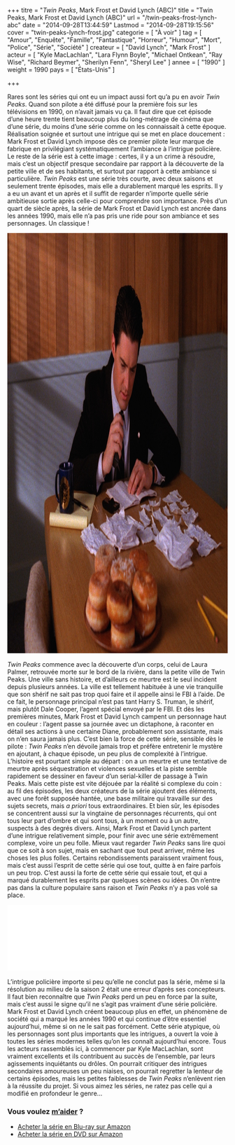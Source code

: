 +++
titre = "<em>Twin Peaks</em>, Mark Frost et David Lynch (ABC)"
title = "Twin Peaks, Mark Frost et David Lynch (ABC)"
url = "/twin-peaks-frost-lynch-abc"
date = "2014-09-28T13:44:59"
Lastmod = "2014-09-28T19:15:56"
cover = "twin-peaks-lynch-frost.jpg"
categorie = [ "À voir" ]
tag = [ "Amour", "Enquête", "Famille", "Fantastique", "Horreur", "Humour", "Mort", "Police", "Série", "Société" ]
createur = [ "David Lynch", "Mark Frost" ]
acteur = [ "Kyle MacLachlan", "Lara Flynn Boyle", "Michael Ontkean", "Ray Wise", "Richard Beymer", "Sherilyn Fenn", "Sheryl Lee" ]
annee = [ "1990" ]
weight = 1990
pays = [ "États-Unis" ]

+++

<p>Rares sont les séries qui ont eu un impact aussi fort qu&rsquo;a pu en avoir <em>Twin Peaks</em>. Quand son pilote a été diffusé pour la première fois sur les télévisions en 1990, on n&rsquo;avait jamais vu ça. Il faut dire que cet épisode d&rsquo;une heure trente tient beaucoup plus du long-métrage de cinéma que d&rsquo;une série, du moins d&rsquo;une série comme on les connaissait à cette époque. Réalisation soignée et surtout une intrigue qui se met en place doucement : Mark Frost et David Lynch impose dès ce premier pilote leur marque de fabrique en privilégiant systématiquement l&rsquo;ambiance à l&rsquo;intrigue policière. Le reste de la série est à cette image : certes, il y a un crime à résoudre, mais c&rsquo;est un objectif presque secondaire par rapport à la découverte de la petite ville et de ses habitants, et surtout par rapport à cette ambiance si particulière. <em>Twin Peaks</em> est une série très courte, avec deux saisons et seulement trente épisodes, mais elle a durablement marqué les esprits. Il y a eu un avant et un après et il suffit de regarder n&rsquo;importe quelle série ambitieuse sortie après celle-ci pour comprendre son importance. Près d&rsquo;un quart de siècle après, la série de Mark Frost et David Lynch est ancrée dans les années 1990, mais elle n&rsquo;a pas pris une ride pour son ambiance et ses personnages. Un classique !</p>
<img class="aligncenter" src="twin-peaks-kyle-maclachlan.jpg" alt="Twin peaks kyle maclachlan" title="twin-peaks-kyle-maclachlan.jpg" width="1440" height="960" />
<p><em>Twin Peaks</em> commence avec la découverte d&rsquo;un corps, celui de Laura Palmer, retrouvée morte sur le bord de la rivière, dans la petite ville de Twin Peaks. Une ville sans histoire, et d&rsquo;ailleurs ce meurtre est le seul incident depuis plusieurs années. La ville est tellement habituée à une vie tranquille que son shérif ne sait pas trop quoi faire et il appelle ainsi le FBI à l&rsquo;aide. De ce fait, le personnage principal n&rsquo;est pas tant Harry S. Truman, le shérif, mais plutôt Dale Cooper, l&rsquo;agent spécial envoyé par le FBI. Et dès les premières minutes, Mark Frost et David Lynch campent un personnage haut en couleur : l&rsquo;agent passe sa journée avec un dictaphone, à raconter en détail ses actions à une certaine Diane, probablement son assistante, mais on n&rsquo;en saura jamais plus. C&rsquo;est bien la force de cette série, sensible dès le pilote : <em>Twin Peaks</em> n&rsquo;en dévoile jamais trop et préfère entretenir le mystère en ajoutant, à chaque épisode, un peu plus de complexité à l&rsquo;intrigue. L&rsquo;histoire est pourtant simple au départ : on a un meurtre et une tentative de meurtre après séquestration et violences sexuelles et la piste semble rapidement se dessiner en faveur d&rsquo;un serial-killer de passage à Twin Peaks. Mais cette piste est vite déjouée par la réalité si complexe du coin : au fil des épisodes, les deux créateurs de la série ajoutent des éléments, avec une forêt supposée hantée, une base militaire qui travaille sur des sujets secrets, mais <em>a priori</em> tous extraordinaires. Et bien sûr, les épisodes se concentrent aussi sur la vingtaine de personnages récurrents, qui ont tous leur part d&rsquo;ombre et qui sont tous, à un moment ou à un autre, suspects à des degrés divers. Ainsi, Mark Frost et David Lynch partent d&rsquo;une intrigue relativement simple, pour finir avec une série extrêmement complexe, voire un peu folle. Mieux vaut regarder <em>Twin Peaks</em> sans lire quoi que ce soit à son sujet, mais en sachant que tout peut arriver, même les choses les plus folles. Certains rebondissements paraissent vraiment fous, mais c&rsquo;est aussi l&rsquo;esprit de cette série qui ose tout, quitte à en faire parfois un peu trop. C&rsquo;est aussi la forte de cette série qui essaie tout, et qui a marqué durablement les esprits par quelques scènes ou idées. On n&rsquo;entre pas dans la culture populaire sans raison et <em>Twin Peaks</em> n&rsquo;y a pas volé sa place.</p>
<div class="video-container"><iframe class="aligncenter" src="//www.youtube.com/embed/i7d0Lm_31BE" frameborder="0" allowfullscreen></iframe></div>
<p>L&rsquo;intrigue policière importe si peu qu&rsquo;elle ne conclut pas la série, même si la résolution au milieu de la saison 2 était une erreur d&rsquo;après ses concepteurs. Il faut bien reconnaître que <em>Twin Peaks</em> perd un peu en force par la suite, mais c&rsquo;est aussi le signe qu&rsquo;il ne s&rsquo;agit pas vraiment d&rsquo;une série policière. Mark Frost et David Lynch créent beaucoup plus en effet, un phénomène de société qui a marqué les années 1990 et qui continue d&rsquo;être essentiel aujourd&rsquo;hui, même si on ne le sait pas forcément. Cette série atypique, où les personnages sont plus importants que les intrigues, a ouvert la voie à toutes les séries modernes telles qu&rsquo;on les connaît aujourd&rsquo;hui encore. Tous les acteurs rassemblés ici, à commencer par Kyle MacLachlan, sont vraiment excellents et ils contribuent au succès de l&rsquo;ensemble, par leurs agissements inquiétants ou drôles. On pourrait critiquer des intrigues secondaires amoureuses un peu niaises, on pourrait regretter la lenteur de certains épisodes, mais les petites faiblesses de <em>Twin Peaks</em> n&rsquo;enlèvent rien à la réussite du projet. Si vous aimez les séries, ne ratez pas celle qui a modifié en profondeur le genre…</p>
<div class="amazon">
<h3>Vous voulez <a href="http://voiretmanger.fr/soutien/">m&rsquo;aider</a> ?</h3>
<ul>
<li><a href="http://www.amazon.fr/gp/product/B00H1YZIPA/ref=as_li_ss_tl?ie=UTF8&amp;tag=leblogdenic07-21&amp;linkCode=as2&amp;camp=1642&amp;creative=19458&amp;creativeASIN=B00H1YZIPA">Acheter la série en Blu-ray sur Amazon</a></li>
<li><a href="http://www.amazon.fr/gp/product/B00LXM30RO/ref=as_li_ss_tl?ie=UTF8&amp;tag=leblogdenic07-21&amp;linkCode=as2&amp;camp=1642&amp;creative=19458&amp;creativeASIN=B00LXM30RO">Acheter la série en DVD sur Amazon</a></li>
</ul>
</div>

